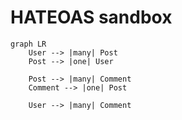 # HATEOAS sandbox

```mermaid
graph LR
    User --> |many| Post
    Post --> |one| User
    
    Post --> |many| Comment
    Comment --> |one| Post

    User --> |many| Comment
```